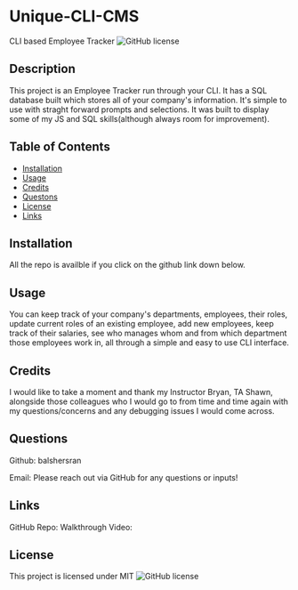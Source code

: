 # Unique-CLI-CMS
CLI based Employee Tracker
![GitHub license](https://img.shields.io/badge/license-MIT-green.svg)

## Description
This project is an Employee Tracker run through your CLI.
It has a SQL database built which stores all of your company's information. It's 
simple to use with straght forward prompts and selections. It was built to display
some of my JS and SQL skills(although always room for improvement). 

## Table of Contents

- [Installation](#installation)
- [Usage](#usage)
- [Credits](#credits)
- [Questons](#questions)
- [License](#license)
- [Links](#links)

## Installation
All the repo is availble if you click on the 
github link down below.

## Usage
You can keep track of your company's departments, employees, their roles, update current roles of an existing employee, add new employees, keep track of their salaries, see who manages whom and from which department those employees work in, all through a simple and easy to use CLI interface.

## Credits
I would like to take a moment and thank my Instructor Bryan, TA Shawn, alongside those colleagues who I would go to from time and time again with my questions/concerns and any debugging issues I would come across. 

## Questions
Github: balshersran

Email: Please reach out via GitHub for any questions or inputs!

## Links
GitHub Repo:
Walkthrough Video:

## License

This project is licensed under MIT
![GitHub license](https://img.shields.io/badge/license-MIT-green.svg)
